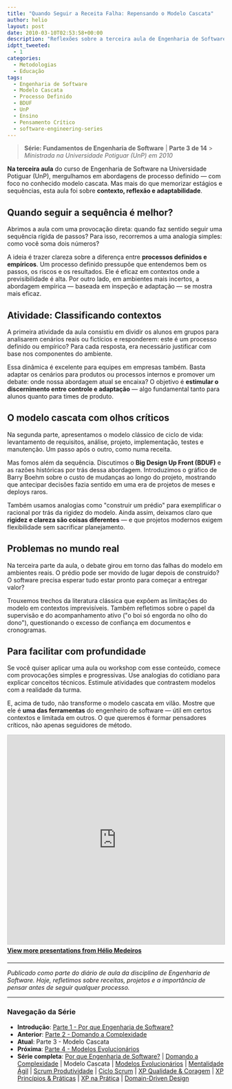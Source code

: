 ```yaml
---
title: "Quando Seguir a Receita Falha: Repensando o Modelo Cascata"
author: helio
layout: post
date: 2010-03-10T02:53:58+00:00
description: "Reflexões sobre a terceira aula de Engenharia de Software, explorando o modelo cascata, processos definidos vs empíricos, e a importância do pensamento crítico."
idptt_tweeted:
  - 1
categories:
  - Metodologias
  - Educação
tags:
  - Engenharia de Software
  - Modelo Cascata
  - Processo Definido
  - BDUF
  - UnP
  - Ensino
  - Pensamento Crítico
  - software-engineering-series
---
```


> **Série: Fundamentos de Engenharia de Software** | **Parte 3 de 14** > _Ministrada na Universidade Potiguar (UnP) em 2010_

**Na terceira aula** do curso de Engenharia de Software na Universidade Potiguar (UnP), mergulhamos em abordagens de processo definido — com foco no conhecido modelo cascata. Mas mais do que memorizar estágios e sequências, esta aula foi sobre **contexto, reflexão e adaptabilidade**.

## Quando seguir a sequência é melhor?

Abrimos a aula com uma provocação direta: quando faz sentido seguir uma sequência rígida de passos? Para isso, recorremos a uma analogia simples: como você soma dois números?

A ideia é trazer clareza sobre a diferença entre **processos definidos e empíricos**. Um processo definido pressupõe que entendemos bem os passos, os riscos e os resultados. Ele é eficaz em contextos onde a previsibilidade é alta. Por outro lado, em ambientes mais incertos, a abordagem empírica — baseada em inspeção e adaptação — se mostra mais eficaz.

## Atividade: Classificando contextos

A primeira atividade da aula consistiu em dividir os alunos em grupos para analisarem cenários reais ou fictícios e responderem: este é um processo definido ou empírico? Para cada resposta, era necessário justificar com base nos componentes do ambiente.

Essa dinâmica é excelente para equipes em empresas também. Basta adaptar os cenários para produtos ou processos internos e promover um debate: onde nossa abordagem atual se encaixa? O objetivo é **estimular o discernimento entre controle e adaptação** — algo fundamental tanto para alunos quanto para times de produto.

## O modelo cascata com olhos críticos

Na segunda parte, apresentamos o modelo clássico de ciclo de vida: levantamento de requisitos, análise, projeto, implementação, testes e manutenção. Um passo após o outro, como numa receita.

Mas fomos além da sequência. Discutimos o **Big Design Up Front (BDUF)** e as razões históricas por trás dessa abordagem. Introduzimos o gráfico de Barry Boehm sobre o custo de mudanças ao longo do projeto, mostrando que antecipar decisões fazia sentido em uma era de projetos de meses e deploys raros.

Também usamos analogias como "construir um prédio" para exemplificar o racional por trás da rigidez do modelo. Ainda assim, deixamos claro que **rigidez e clareza são coisas diferentes** — e que projetos modernos exigem flexibilidade sem sacrificar planejamento.

## Problemas no mundo real

Na terceira parte da aula, o debate girou em torno das falhas do modelo em ambientes reais. O prédio pode ser movido de lugar depois de construído? O software precisa esperar tudo estar pronto para começar a entregar valor?

Trouxemos trechos da literatura clássica que expõem as limitações do modelo em contextos imprevisíveis. Também refletimos sobre o papel da supervisão e do acompanhamento ativo ("o boi só engorda no olho do dono"), questionando o excesso de confiança em documentos e cronogramas.

## Para facilitar com profundidade

Se você quiser aplicar uma aula ou workshop com esse conteúdo, comece com provocações simples e progressivas. Use analogias do cotidiano para explicar conceitos técnicos. Estimule atividades que contrastem modelos com a realidade da turma.

E, acima de tudo, não transforme o modelo cascata em vilão. Mostre que ele é **uma das ferramentas** do engenheiro de software — útil em certos contextos e limitada em outros. O que queremos é formar pensadores críticos, não apenas seguidores de método.

<div style="margin-bottom: 20px;">
<iframe src="https://www.slideshare.net/slideshow/embed_code/key/f2A3v2D2TvYfwj" width="597" height="486" frameborder="0" marginwidth="0" marginheight="0" scrolling="no" style="border:1px solid #CCC; border-width:1px; margin-bottom:5px; max-width: 100%;" allowfullscreen></iframe>
<div style="margin-bottom:5px">
    <strong><a href="//www.slideshare.net/heliomedeiros" target="_blank">View more presentations from Hélio Medeiros</a></strong>
</div>
</div>

---

_Publicado como parte do diário de aula da disciplina de Engenharia de Software. Hoje, refletimos sobre receitas, projetos e a importância de pensar antes de seguir qualquer processo._

---

### **Navegação da Série**

- **Introdução**: [Parte 1 - Por que Engenharia de Software?](../2010-02-24-software-engineering-purpose/)
- **Anterior**: [Parte 2 - Domando a Complexidade](../2010-03-02-complexity-process/)
- **Atual**: Parte 3 - Modelo Cascata
- **Próxima**: [Parte 4 - Modelos Evolucionários](../2010-03-18-evolutionary-models/)
- **Série completa**: [Por que Engenharia de Software?](../2010-02-24-software-engineering-purpose/) | [Domando a Complexidade](../2010-03-02-complexity-process/) | Modelo Cascata | [Modelos Evolucionários](../2010-03-18-evolutionary-models/) | [Mentalidade Ágil](../2010-03-26-agile-mindset/) | [Scrum Produtividade](../2010-04-03-scrum-productivity/) | [Ciclo Scrum](../2010-04-11-scrum-cycle/) | [XP Qualidade & Coragem](../2010-04-19-xp-quality-courage/) | [XP Princípios & Práticas](../2010-05-01-xp-principles-practices/) | [XP na Prática](../2010-05-08-applying-xp-strategies/) | [Domain-Driven Design](../2010-05-15-domain-driven-design/)
